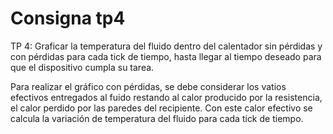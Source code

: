 # Consigna tp4

TP 4: Graficar la temperatura del fluido dentro del calentador sin pérdidas y con pérdidas para cada tick de tiempo, hasta llegar al tiempo deseado para que el dispositivo cumpla su tarea.

Para realizar el gráfico con pérdidas, se debe considerar los vatios efectivos entregados al fuido restando al calor producido por la resistencia, el calor perdido por las paredes del recipiente. Con este calor efectivo se calcula la variación de temperatura del fluido para cada tick de tiempo.

